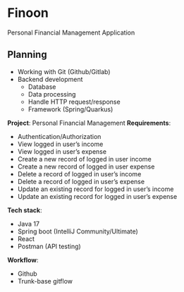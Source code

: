 # Finoon

Personal Financial Management Application

## Planning

- Working with Git (Github/Gitlab)
- Backend development
    - Database
    - Data processing
    - Handle HTTP request/response
    - Framework (Spring/Quarkus)

**Project**: Personal Financial Management
**Requirements**:
- Authentication/Authorization
- View logged in user’s income
- View logged in user’s expense
- Create a new record of logged in user income
- Create a new record of logged in user expense
- Delete a record of logged in user’s income
- Delete a record of logged in user’s expense
- Update an existing record for logged in user’s income
- Update an existing record for logged in user’s expense

**Tech stack**:
- Java 17
- Spring boot (IntelliJ Community/Ultimate)
- React
- Postman (API testing)

**Workflow**:
- Github
- Trunk-base gitflow